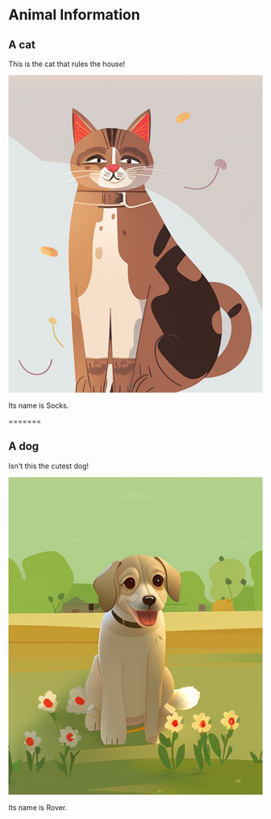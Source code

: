 # Animal Information

## A cat

This is the cat that rules the house!

![A cartoon of a cat](../cat.png)

Its name is Socks.

=======

## A dog

Isn't this the cutest dog!

![A cartoon of a dog](../dog.png)

Its name is Rover.

